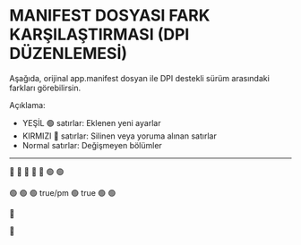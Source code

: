 
MANIFEST DOSYASI FARK KARŞILAŞTIRMASI (DPI DÜZENLEMESİ)
=======================================================

Aşağıda, orijinal app.manifest dosyan ile DPI destekli sürüm arasındaki farkları görebilirsin.

Açıklama:
- YEŞİL 🟢 satırlar: Eklenen yeni ayarlar
- KIRMIZI 🔴 satırlar: Silinen veya yoruma alınan satırlar
- Normal satırlar: Değişmeyen bölümler

-------------------------------------------------------

<?xml version="1.0" encoding="utf-8"?>
<assembly manifestVersion="1.0" xmlns="urn:schemas-microsoft-com:asm.v1">
  <assemblyIdentity version="1.0.0.0" name="MyApplication.app"/>
  <trustInfo xmlns="urn:schemas-microsoft-com:asm.v2">
    <security>
      <requestedPrivileges xmlns="urn:schemas-microsoft-com:asm.v3">
        <requestedExecutionLevel level="asInvoker" uiAccess="false" />
      </requestedPrivileges>
    </security>
  </trustInfo>

  <compatibility xmlns="urn:schemas-microsoft-com:compatibility.v1">
    <application>
🔴   <!--<supportedOS Id="{e2011457-1546-43c5-a5fe-008deee3d3f0}" />--> <!-- Windows Vista -->
🔴   <!--<supportedOS Id="{35138b9a-5d96-4fbd-8e2d-a2440225f93a}" />--> <!-- Windows 7 -->
🔴   <!--<supportedOS Id="{4a2f28e3-53b9-4441-ba9c-d69d4a4a6e38}" />--> <!-- Windows 8 -->
🔴   <!--<supportedOS Id="{1f676c76-80e1-4239-95bb-83d0f6d0da78}" />--> <!-- Windows 8.1 -->
🔴   <!--<supportedOS Id="{8e0f7a12-bfb3-4fe8-b9a5-48fd50a15a9a}" />--> <!-- Windows 10 -->
🟢     <supportedOS Id="{8e0f7a12-bfb3-4fe8-b9a5-48fd50a15a9a}" /> <!-- Windows 10 -->
🟢     <supportedOS Id="{4f476546-0e43-4a99-9c6d-f47d961dfb5b}" /> <!-- Windows 11 -->
    </application>
  </compatibility>

🟢 <application xmlns="urn:schemas-microsoft-com:asm.v3">
🟢   <windowsSettings>
🟢     <dpiAware xmlns="http://schemas.microsoft.com/SMI/2005/WindowsSettings">true/pm</dpiAware>
🟢     <longPathAware xmlns="http://schemas.microsoft.com/SMI/2016/WindowsSettings">true</longPathAware>
🟢   </windowsSettings>
🟢 </application>

🔴   <!--<application xmlns="urn:schemas-microsoft-com:asm.v3">
🔴     <windowsSettings>
🔴       <dpiAware xmlns="http://schemas.microsoft.com/SMI/2005/WindowsSettings">true</dpiAware>
🔴       <longPathAware xmlns="http://schemas.microsoft.com/SMI/2016/WindowsSettings">true</longPathAware>
🔴     </windowsSettings>
🔴   </application>-->

🔴   <!--<dependency>
🔴     <dependentAssembly>
🔴       <assemblyIdentity
🔴           type="win32"
🔴           name="Microsoft.Windows.Common-Controls"
🔴           version="6.0.0.0"
🔴           processorArchitecture="*"
🔴           publicKeyToken="6595b64144ccf1df"
🔴           language="*"
🔴         />
🔴     </dependentAssembly>
🔴   </dependency>-->

</assembly>
